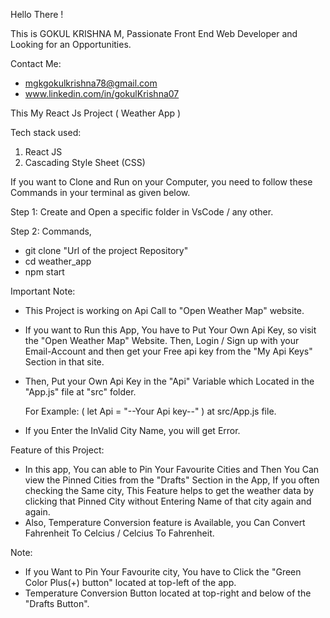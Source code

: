Hello There !

This is GOKUL KRISHNA M, Passionate Front End Web Developer and Looking for an Opportunities.

Contact Me:

* mgkgokulkrishna78@gmail.com
* www.linkedin.com/in/gokulKrishna07

This My React Js Project ( Weather App )

Tech stack used:
1. React JS
2. Cascading Style Sheet (CSS)

If you want to Clone and Run on your Computer, you need to follow these Commands in your terminal as given below.

Step 1: Create and Open a specific folder in VsCode / any other.

Step 2: 
Commands,

* git clone "Url of the project Repository"
* cd weather_app
* npm start
  
Important Note:
* This Project is working on Api Call to "Open Weather Map" website.

* If you want to Run this App, You have to Put Your Own Api Key, so visit the "Open Weather Map" Website.
  Then, Login / Sign up with your Email-Account and then get your Free api key from the "My Api Keys" Section in that site.

* Then, Put your Own Api Key in the "Api" Variable which Located in the "App.js" file at "src" folder.

  For Example: ( let Api = "--Your Api key--" ) at src/App.js file.

* If you Enter the InValid City Name, you will get Error.

Feature of this Project:
* In this app, You can able to Pin Your Favourite Cities and Then You Can view the Pinned Cities from the "Drafts" Section in the App, If you often checking the Same city, This Feature helps to get the weather data by clicking that Pinned City without Entering Name of that city again and again.
* Also, Temperature Conversion feature is Available, you Can Convert Fahrenheit To Celcius / Celcius To Fahrenheit.

Note:
* If you Want to Pin Your Favourite city, You have to Click the "Green Color Plus(+) button" located at top-left of the app.
* Temperature Conversion Button located at top-right and below of the "Drafts Button".
